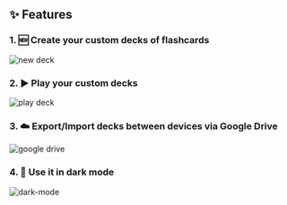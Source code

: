 ## ✨ Features

### 1. 🆕 Create your custom decks of flashcards
![new deck](https://user-images.githubusercontent.com/92170268/220421168-1960eb00-a6a0-4b37-9dcc-1b8afd8a5ece.gif)

### 2. ▶️ Play your custom decks
![play deck](https://user-images.githubusercontent.com/92170268/220422954-7c9aad4f-97d0-4957-a2e6-2e800e6f88ad.gif)

### 3. ☁️ Export/Import decks between devices via Google Drive
![google drive](https://user-images.githubusercontent.com/92170268/220423765-c80ff6b3-4423-4f4f-b6a8-bd32163eb6e6.gif)

### 4. 🌙 Use it in dark mode
![dark-mode](https://user-images.githubusercontent.com/92170268/220424098-44165085-2c09-4f14-8863-7a4288c61fb7.gif)
